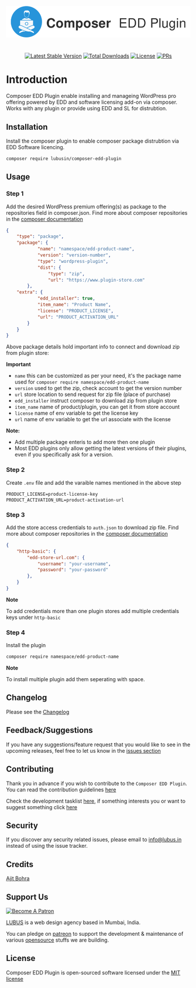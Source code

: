 <p align="center" style="font-size: 34px; font-weight: bold">
    <img src=".github/logo.svg" alt="Composer EDD Plugin"/>
</p>
<p align="center">
    <a href="https://packagist.org/packages/lubusin/composer-edd-plugin"><img src="https://poser.pugx.org/lubusin/composer-edd-plugin/v/stable" alt="Latest Stable Version"></a>
    <a href="https://packagist.org/packages/lubusin/composer-edd-plugin"><img src="https://poser.pugx.org/lubusin/composer-edd-plugin/downloads" alt="Total Downloads"></a>
    <a href="https://github.com/lubusin/composer-edd-plugin/blob/master/LICENSE.txt"><img src="https://poser.pugx.org/lubusin/composer-edd-plugin/license" alt="License"></a>
    <a href="https://github.com/lubusin/composer-edd-plugin/blob/master/contributing.md"><img src="https://img.shields.io/badge/PRs-welcome-brightgreen.svg" alt="PRs"></a>
</p>

# Introduction
Composer EDD Plugin enable installing and manageing WordPress pro offering powered by EDD and software licensing add-on via composer. Works with any plugin or provide using EDD and SL for distrubtion.

## Installation

Install the composer plugin to enable composer package distrubtion via EDD Software licencing.

``` bash
composer require lubusin/composer-edd-plugin
```

## Usage 
### Step 1
Add the desired WordPress premium offering(s) as package to the repositories field in composer.json. Find more about composer repositories in the [composer documentation](https://getcomposer.org/doc/05-repositories.md#package-2)

``` json
{
    "type": "package",
    "package": {
            "name": "namespace/edd-product-name",
            "version": "version-number",
            "type": "wordpress-plugin",
            "dist": {
                "type": "zip",
                "url": "https://www.plugin-store.com"
        },
    "extra": {
            "edd_installer": true,
            "item_name": "Product Name",
            "license": "PRODUCT_LICENSE",
            "url": "PRODUCT_ACTIVATION_URL"
        }
    }
}
```

Above package details hold important info to connect and download zip from plugin store:

**Important**
- `name` this can be customized as per your need, it's the package name used for `composer require namespace/edd-product-name`
- `version` used to get the zip, check account to get the version number
- `url` store location to send request for zip file (place of purchase)
- `edd_installer` instruct composer to download zip from plugin store
- `item_name` name of product/plugin, you can get it from store account
- `license` name of env variable to get the license key
- `url` name of env variable to get the url associate with the license

**Note:**
- Add multiple package enteris to add more then one plugin
- Most EDD plugins only allow getting the latest versions of their plugins, even if you specifically ask for a version.

### Step 2

Create `.env` file and add the varaible names mentioned in the above step

```
PRODUCT_LICENSE=product-license-key
PRODUCT_ACTIVATION_URL=product-activation-url
```

### Step 3

Add the store access credentials to `auth.json` to download zip file. Find more about composer repositories in the [composer documentation](https://getcomposer.org/doc/articles/http-basic-authentication.md) 

``` json
{
    "http-basic": {
        "edd-store-url.com": {
            "username": "your-username",
            "password": "your-password"
        },
    }
}
```

**Note**

To add credentials more than one plugin stores add multiple credentials keys under `http-basic` 

### Step 4

Install the plugin 

``` bash
composer require namespace/edd-product-name 
```

**Note**

To install multiple plugin add them seperating with space.

## Changelog

Please see the [Changelog](CHANGELOG.md) 

## Feedback/Suggestions

If you have any suggestions/feature request that you would like to see in the upcoming releases, feel free to let us know in the [issues section](https://github.com/lubusIN/composer-edd-plugin/issues)

## Contributing

Thank you in advance if you wish to contribute to the `Composer EDD Plugin`. You can read the contribution guidelines [here](CONTRIBUTING.md)

Check the development tasklist [here](https://github.com/lubusIN/composer-edd-plugin/projects/1), if something interests you or want to suggest something click [here](https://github.com/lubusIN/composer-edd-plugin/issues)

## Security

If you discover any security related issues, please email to [info@lubus.in](mailto:info@lubus.com) instead of using the issue tracker.

## Credits

[Ajit Bohra](http://https://twitter.com/ajitbohra)

##  Support Us

<a href="https://www.patreon.com/lubus">
<img src="https://c5.patreon.com/external/logo/become_a_patron_button.png" alt="Become A Patron"/>
</a>

[LUBUS](http://lubus.in) is a web design agency based in Mumbai, India.

You can pledge on [patreon](https://www.patreon.com/lubus) to support the development & maintenance of various [opensource](https://github.com/lubusIN/) stuffs we are building.

## License

Composer EDD Plugin is open-sourced software licensed under the [MIT license](LICENSE)

